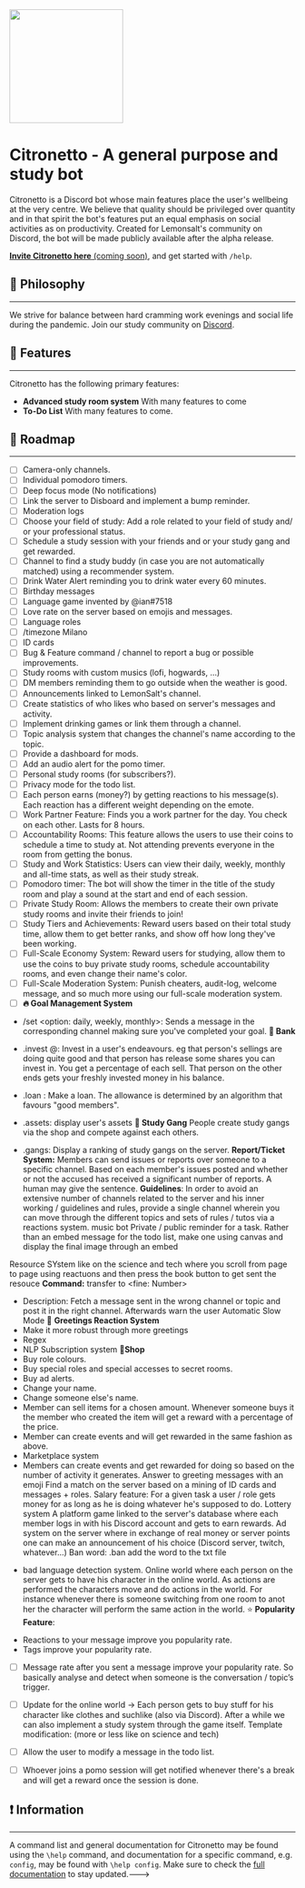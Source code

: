 <img src="https://media.discordapp.net/attachments/812014361752895529/931258758082998324/Opera_senza_titolo_80.png" data-canonical-src="https://gyazo.com/eb5c5741b6a9a16c692170a41a49c858.png" width="200" height="200" />

# Citronetto - A general purpose and study bot
Citronetto is a Discord bot whose main features place the user's wellbeing at the very centre. We believe that quality should be privileged over quantity and in that spirit the bot's features put an equal emphasis on social activities as on productivity. Created for Lemonsalt's community on Discord, the bot will be made publicly available after the alpha release.

[**Invite Citronetto here** (coming soon)](https://www.lemonsalt.studio/), and get started with `/help`.

## 💭 Philosophy
------------
We strive for balance between hard cramming work evenings and social life during the pandemic. 
Join our study community on [Discord](https://discord.gg/XFv6cYQQfv). 


## 📙 Features
------------
Citronetto has the following primary features:
- **Advanced study room system**
With many features to come  
- **To-Do List**
With many features to come.

## 🎯 Roadmap
------------
- [ ] Camera-only channels.
- [ ] Individual pomodoro timers.
- [ ] Deep focus mode (No notifications)
- [ ] Link the server to Disboard and implement a bump reminder.
- [ ] Moderation logs
- [ ] Choose your field of study: Add a role related to your field of study and/ or your professional status.
- [ ] Schedule a study session with your friends and or your study gang and get rewarded.
- [ ] Channel to find a study buddy (in case you are not automatically matched) using a recommender system.
- [ ] Drink Water Alert reminding you to drink water every 60 minutes.
- [ ] Birthday messages
- [ ] Language game invented by @ian#7518
- [ ] Love rate on the server based on emojis and messages.
- [ ] Language roles
- [ ] /timezone Milano
- [ ] ID cards
- [ ] Bug & Feature command / channel to report a bug or possible improvements.
- [ ] Study rooms with custom musics (lofi, hogwards, ...)
- [ ] DM members reminding them to go outside when the weather is good.
- [ ] Announcements linked to LemonSalt's channel.
- [ ] Create statistics of who likes who based on server's messages and activity.
- [ ] Implement drinking games or link them through a channel.
- [ ] Topic analysis system that changes the channel's name according to the topic.
- [ ] Provide a dashboard for mods.
- [ ] Add an audio alert for the pomo timer.
- [ ] Personal study rooms (for subscribers?).
- [ ] Privacy mode for the todo list.
- [ ] Each person earns (money?) by getting reactions to his message(s). Each reaction has a different weight depending on the emote.
- [ ] Work Partner Feature: Finds you a work partner for the day. You check on each other. Lasts for 8 hours.
- [ ] Accountability Rooms: This feature allows the users to use their coins to schedule a time to study at. Not attending prevents everyone in the room from getting the bonus.
- [ ] Study and Work Statistics: Users can view their daily, weekly, monthly and all-time stats, as well as their study streak.
- [ ] Pomodoro timer: The bot will show the timer in the title of the study room and play a sound at the start and end of each session.
- [ ] Private Study Room: Allows the members to create their own private study rooms and invite their friends to join!
- [ ] Study Tiers and Achievements: Reward users based on their total study time, allow them to get better ranks, and show off how long they've been working.
- [ ] Full-Scale Economy System: Reward users for studying, allow them to use the coins to buy private study rooms, schedule accountability rooms, and even change their name's color.
- [ ] Full-Scale Moderation System: Punish cheaters, audit-log, welcome message, and so much more using our full-scale moderation system.
- [ ] **🔥 Goal Management System**
- /set <my goal> <option: daily, weekly, monthly>: Sends a message in the corresponding channel making sure you've completed your goal.
  **🏦 Bank**

- .invest @<user>: Invest in a user's endeavours. eg that person's sellings are doing quite good and that person has release some shares you can invest in. You get a percentage of each sell. That person on the other ends gets your freshly invested money in his balance.
- .loan <amount>: Make a loan. The allowance is determined by an algorithm that favours "good members". 
- .assets: display user's assets
  **👊 Study Gang** 
People create study gangs via the shop and compete against each others. 
- .gangs: Display a ranking of study gangs on the server.
  **Report/Ticket System:** 
Members can send issues or reports over someone to a specific channel. Based on each member's issues posted and whether or not the accused has received a significant number of reports. A human may give the sentence.
  **Guidelines**: In order to avoid an extensive number of channels related to the server and his inner working / guidelines and rules, provide a single channel wherein you can move through the different topics and sets of rules / tutos via a reactions system.
  music bot
  Private / public reminder for a task.
  Rather than an embed message for the todo list, make one using canvas and display the final image through an embed

Resource SYstem like on the science and tech where you scroll from page to page using reactuons and then press the book button to get sent the resouce
  **Command:** transfer <message ID> to <channel> <warn true-false> <fine: Number>
- Description: Fetch a message sent in the wrong channel or topic and post it in the right channel. Afterwards warn the user
  Automatic Slow Mode
  👋  **Greetings Reaction System**
- Make it more robust through more greetings
- Regex
- NLP
  Subscription system
  **🛒Shop**
- Buy role colours.
- Buy special roles and special accesses to secret rooms.
- Buy ad alerts.
- Change your name.
- Change someone else's name.
- Member can sell items for a chosen amount. Whenever someone buys it the member who created the item will get a reward with a percentage of the price.
- Member can create events and will get rewarded in the same fashion as above.
- Marketplace system
- Members can create events and get rewarded for doing so based on the number of activity it generates.
  Answer to greeting messages with an emoji
  Find a match on the server based on a mining of ID cards and messages + roles.
  Salary feature: For a given task a user / role gets money for as long as he is doing whatever he's supposed to do.
Lottery system 
 A platform game linked to the server's database where each member logs in with his Discord account and gets to earn rewards.
 Ad system on the server where in exchange of real money or server points one can make an announcement of his choice (Discord server, twitch, whatever...)
 Ban word: .ban <word>
add the word to the txt file
+ bad language detection system.
 Online world where each person on the server gets to have his character in the online world. As actions are performed the characters move and do actions in the world. For instance whenever there is someone switching from one room to anot her the character will perform the same action in the world. 
 ⭐️  __Popularity Feature__:
- Reactions to your message improve you popularity rate.
- Tags improve your popularity rate.
- [ ] Message rate after you sent a message improve your popularity rate. So basically analyse and detect when someone is the conversation / topic’s trigger.
- [ ] Update for the online world -> Each person gets to buy stuff for his character like clothes and suchlike (also via Discord). After a while we can also implement a study system through the game itself.
 Template modification: (more or less like on science and tech)


- [ ] Allow the user to modify a message in the todo list.
 
- [ ] Whoever joins a pomo session will get notified whenever there's a break and will get a reward once the session is done.
## ❗️ Information
------------
A command list and general documentation for Citronetto may be found using the `\help` command, and documentation for a specific command, e.g. `config`, may be found with `\help config`.
Make sure to check the [full documentation](https://www.notion.so/nicograssetto/Citronetto-bd11b555c2a24bc692525fe0c903c59b) to stay updated.--->
